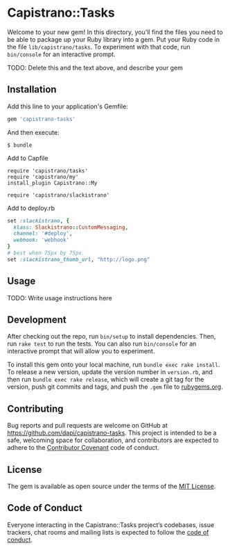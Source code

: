 # Capistrano::Tasks

Welcome to your new gem! In this directory, you'll find the files you need to be able to package up your Ruby library into a gem. Put your Ruby code in the file `lib/capistrano/tasks`. To experiment with that code, run `bin/console` for an interactive prompt.

TODO: Delete this and the text above, and describe your gem

## Installation

Add this line to your application's Gemfile:

```ruby
gem 'capistrano-tasks'
```

And then execute:

    $ bundle

Add to Capfile

    require 'capistrano/tasks'
    require 'capistrano/my'
    install_plugin Capistrano::My     

    require 'capistrano/slackistrano'

Add to deploy.rb

```ruby
set :slackistrano, {
  klass: Slackistrano::CustomMessaging,
  channel: '#deploy',
  webhook: 'webhook'
}
# best when 75px by 75px.
set :slackistrano_thumb_url, "http://logo.png"
```

## Usage

TODO: Write usage instructions here

## Development

After checking out the repo, run `bin/setup` to install dependencies. Then, run `rake test` to run the tests. You can also run `bin/console` for an interactive prompt that will allow you to experiment.

To install this gem onto your local machine, run `bundle exec rake install`. To release a new version, update the version number in `version.rb`, and then run `bundle exec rake release`, which will create a git tag for the version, push git commits and tags, and push the `.gem` file to [rubygems.org](https://rubygems.org).

## Contributing

Bug reports and pull requests are welcome on GitHub at https://github.com/dapi/capistrano-tasks. This project is intended to be a safe, welcoming space for collaboration, and contributors are expected to adhere to the [Contributor Covenant](http://contributor-covenant.org) code of conduct.

## License

The gem is available as open source under the terms of the [MIT License](https://opensource.org/licenses/MIT).

## Code of Conduct

Everyone interacting in the Capistrano::Tasks project’s codebases, issue trackers, chat rooms and mailing lists is expected to follow the [code of conduct](https://github.com/dapi/capistrano-tasks/blob/master/CODE_OF_CONDUCT.md).
